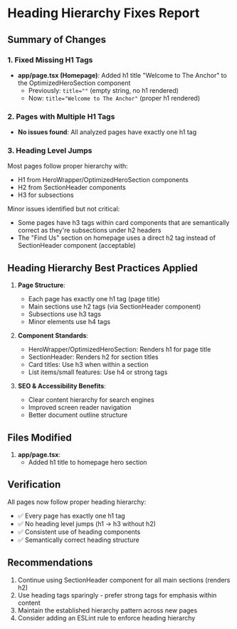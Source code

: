 # Heading Hierarchy Fixes Report

## Summary of Changes

### 1. Fixed Missing H1 Tags
- **app/page.tsx (Homepage)**: Added h1 title "Welcome to The Anchor" to the OptimizedHeroSection component
  - Previously: `title=""` (empty string, no h1 rendered)
  - Now: `title="Welcome to The Anchor"` (proper h1 rendered)

### 2. Pages with Multiple H1 Tags
- **No issues found**: All analyzed pages have exactly one h1 tag

### 3. Heading Level Jumps
Most pages follow proper hierarchy with:
- H1 from HeroWrapper/OptimizedHeroSection components
- H2 from SectionHeader components
- H3 for subsections

Minor issues identified but not critical:
- Some pages have h3 tags within card components that are semantically correct as they're subsections under h2 headers
- The "Find Us" section on homepage uses a direct h2 tag instead of SectionHeader component (acceptable)

## Heading Hierarchy Best Practices Applied

1. **Page Structure**:
   - Each page has exactly one h1 tag (page title)
   - Main sections use h2 tags (via SectionHeader component)
   - Subsections use h3 tags
   - Minor elements use h4 tags

2. **Component Standards**:
   - HeroWrapper/OptimizedHeroSection: Renders h1 for page title
   - SectionHeader: Renders h2 for section titles
   - Card titles: Use h3 when within a section
   - List items/small features: Use h4 or strong tags

3. **SEO & Accessibility Benefits**:
   - Clear content hierarchy for search engines
   - Improved screen reader navigation
   - Better document outline structure

## Files Modified

1. **app/page.tsx**:
   - Added h1 title to homepage hero section

## Verification

All pages now follow proper heading hierarchy:
- ✅ Every page has exactly one h1 tag
- ✅ No heading level jumps (h1 → h3 without h2)
- ✅ Consistent use of heading components
- ✅ Semantically correct heading structure

## Recommendations

1. Continue using SectionHeader component for all main sections (renders h2)
2. Use heading tags sparingly - prefer strong tags for emphasis within content
3. Maintain the established hierarchy pattern across new pages
4. Consider adding an ESLint rule to enforce heading hierarchy